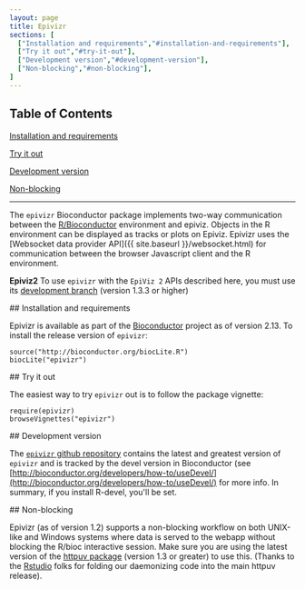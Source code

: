 ```yaml
---
layout: page
title: Epivizr
sections: [
  ["Installation and requirements","#installation-and-requirements"],
  ["Try it out","#try-it-out"],
  ["Development version","#development-version"],
  ["Non-blocking","#non-blocking"],
]
---
```


## Table of Contents

[Installation and requirements](#installation-and-requirements)

[Try it out](#try-it-out)

[Development version](#development-version)

[Non-blocking](#non-blocking)

---

The `epivizr` Bioconductor package implements two-way communication between the [R/Bioconductor](http://bioconductor.org)
environment and epiviz. Objects in the R environment can be displayed as tracks or plots on Epiviz. Epivizr uses the
[Websocket data provider API]({{ site.baseurl }}/websocket.html) for communication between the browser Javascript client
and the R environment.

**Epiviz2** To use `epivizr` with the `EpiViz 2` APIs described here, you must use its [development branch](#development-version) (version 1.3.3 or higher)

<a name="installation-and-requirements">
## Installation and requirements
</a>

Epivizr is available as part of the [Bioconductor](http://bioconductor.org) project as of version 2.13. To install the
release version of `epivizr`:

```{r}
source("http://bioconductor.org/biocLite.R")
biocLite("epivizr")
```

<a name="try-it-out">
## Try it out
</a>

The easiest way to try `epivizr` out is to follow the package vignette:

```{r}
require(epivizr)
browseVignettes("epivizr")
```

<a name="development-version">
## Development version
</a>

The [`epivizr` github repository](http://github.com/epiviz/epivizr) contains the latest and greatest version of `epivizr` and is tracked by the devel version in Bioconductor (see
[http://bioconductor.org/developers/how-to/useDevel/](http://bioconductor.org/developers/how-to/useDevel/) for more info. In summary, if you install R-devel, you'll be set.

<a name="non-blocking">
## Non-blocking
</a>

Epivizr (as of version 1.2) supports a non-blocking workflow on both UNIX-like and Windows systems where data is served to the webapp without blocking
the R/bioc interactive session. Make sure you are using the latest version of the [httpuv package](http://cran.r-project.org/web/packages/httpuv/index.html) (version 1.3 or greater) to use this. (Thanks to the
[Rstudio](http://rstudio.org) folks for folding our daemonizing code into the main httpuv release).

